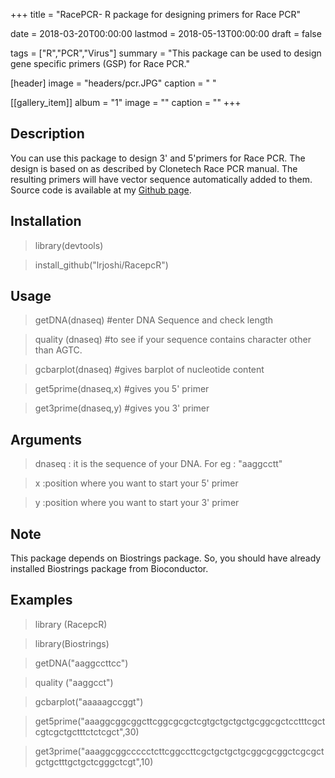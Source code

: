 +++
title = "RacePCR- R package for designing primers for Race PCR"

date = 2018-03-20T00:00:00
lastmod = 2018-05-13T00:00:00
draft = false

tags = ["R","PCR","Virus"]
summary = "This package can be used to design gene specific primers (GSP) for Race PCR."

[header]
image = "headers/pcr.JPG"
caption = " "

[[gallery_item]]
album = "1"
image = ""
caption = ""
+++


## Description
You can use this package to design 3' and 5'primers for Race PCR. The design is based on as described by Clonetech Race PCR manual. The resulting primers will have vector sequence automatically added to them. Source code is available at my [Github page](https://github.com/lrjoshi/RacepcR).

## Installation
>library(devtools)

>install_github("lrjoshi/RacepcR")

## Usage
>getDNA(dnaseq) #enter DNA Sequence and check length

>quality (dnaseq) #to see if your sequence contains character other than AGTC.

>gcbarplot(dnaseq) #gives barplot of nucleotide content

>get5prime(dnaseq,x) #gives you 5' primer

>get3prime(dnaseq,y) #gives you 3' primer

## Arguments
>dnaseq	: it is the sequence of your DNA. For eg : "aaggcctt"

>x	:position where you want to start your 5' primer

>y	:position where you want to start your 3' primer

## Note
This package depends on Biostrings package. So, you should have already installed Biostrings package from Bioconductor.

## Examples
>library (RacepcR)

>library(Biostrings)

>getDNA("aaggccttcc")

>quality ("aaggcct")

>gcbarplot("aaaaagccggt")

>get5prime("aaaggcggcggcttcggcgcgctcgtgctgctgctgcggcgctcctttcgctcgtcgctgctttctctcgct",30)

>get3prime("aaaggcggccccctcttcggccttcgctgctgctgcggcgcggctcgcgctgctgctttgctgctcgggctcgt",10)